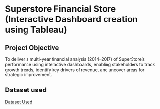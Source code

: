 # Superstore Financial Store (Interactive Dashboard creation using Tableau)

## Project Objective

To deliver a multi-year financial analysis (2014–2017) of SuperStore’s performance using interactive dashboards, enabling stakeholders to track growth trends, identify key drivers of revenue, and uncover areas for strategic improvement.

## Dataset used

<a href="https://github.com/Toxinblaze/Superstore-Financial-Dashboard/blob/main/Sample%20-%20Superstore.csv">Dataset Used</a>
